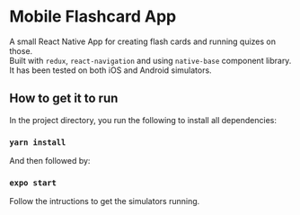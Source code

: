 # Mobile Flashcard App

A small React Native App for creating flash cards and running quizes on those. <br/>
Built with `redux`, `react-navigation` and using `native-base` component library.<br/>
It has been tested on both iOS and Android simulators. 

## How to get it to run

In the project directory, you run the following to install all dependencies:

### `yarn install`

And then followed by:

### `expo start`

Follow the intructions to get the simulators running.